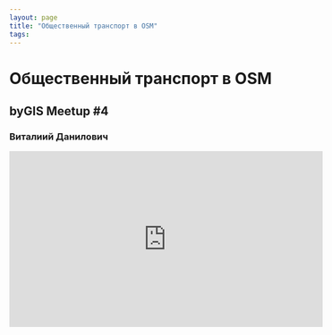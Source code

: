```yaml
---
layout: page
title: "Общественный транспорт в OSM"
tags:
---
```


# Общественный транспорт в OSM
## byGIS Meetup #4
### Виталиий Данилович

<iframe width="560" height="315" src="https://www.youtube.com/embed/PsCwoVbuots" frameborder="0" allow="accelerometer; autoplay; encrypted-media; gyroscope; picture-in-picture" allowfullscreen></iframe>

